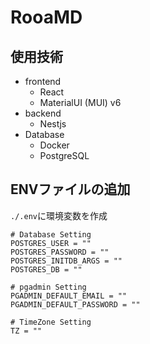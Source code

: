 # RooaMD
## 使用技術
* frontend
  * React
  * MaterialUI (MUI) v6
* backend
  * Nestjs
* Database
  * Docker
  * PostgreSQL

## ENVファイルの追加
`./.env`に環境変数を作成
```
# Database Setting
POSTGRES_USER = ""
POSTGRES_PASSWORD = "" 
POSTGRES_INITDB_ARGS = ""
POSTGRES_DB = ""

# pgadmin Setting
PGADMIN_DEFAULT_EMAIL = ""
PGADMIN_DEFAULT_PASSWORD = "" 

# TimeZone Setting
TZ = ""
```
